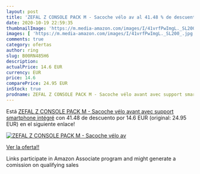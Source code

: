 ```yaml
---
layout: post
title: 'ZEFAL Z CONSOLE PACK M - Sacoche vélo av al 41.48 % de descuento'
date: 2020-10-19 22:59:35
thumbnailImage: 'https://m.media-amazon.com/images/I/41vrfPwImgL._SL200_.jpg'
images: [ 'https://m.media-amazon.com/images/I/41vrfPwImgL._SL200_.jpg' ]
comments: true
category: ofertas
author: ring
slug: B00RN485H6
description:
actualPrice: 14.6 EUR
currency: EUR
price: 14.6
comparePrice: 24.95 EUR
inStock: true
prodname: ZEFAL Z CONSOLE PACK M - Sacoche vélo avant avec support smartphone intégré
---
```


Está [ZEFAL Z CONSOLE PACK M - Sacoche vélo avant avec support smartphone intégré](https://www.amazon.fr/dp/B00RN485H6/?tag=tolees0d-21) con 41.48 de descuento por 14.6 EUR (original: 24.95 EUR) en el siguiente enlace!

[![ZEFAL Z CONSOLE PACK M - Sacoche vélo av](https://m.media-amazon.com/images/I/41vrfPwImgL._SL200_.jpg)](https://www.amazon.fr/dp/B00RN485H6/?tag=tolees0d-21)

[Ver la oferta!!](https://www.amazon.fr/dp/B00RN485H6/?tag=tolees0d-21)

Links participate in Amazon Associate program and might generate a comission on qualifying sales


